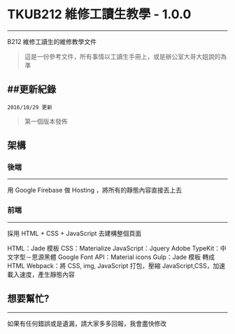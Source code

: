 # TKUB212 維修工讀生教學 - 1.0.0
------------
B212 維修工讀生的維修教學文件

> 這是一份參考文件，所有事情以工讀生手冊上，或是辦公室大哥大姐說的為準

##更新紀錄
------------
`2016/10/29 更新`

> 第一個版本發佈

## 架構

### 後端
------------

用 Google Firebase 做 Hosting ，將所有的靜態內容直接丟上去

### 前端
------------

採用 HTML + CSS + JavaScript 去建構整個頁面

HTML：Jade 模板
CSS：Materialize
JavaScript：Jquery
Adobe TypeKit：中文字型－思源黑體
Google Font API：Material icons
Gulp：Jade 模板 轉成 HTML
Webpack：將 CSS, img, JavaScript 打包，壓縮 JavaScript,CSS，加速載入速度，產生靜態內容 


## 想要幫忙?
------------

如果有任何錯誤或是遺漏，請大家多多回報，我會盡快修改
